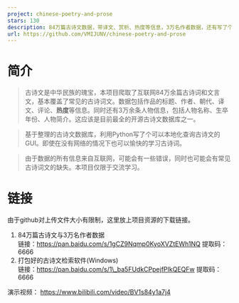 ```yaml
---
project: chinese-poetry-and-prose
stars: 130
description: 84万篇古诗文数据，带译文、赏析、热度等信息，3万名作者数据，还有写了个本地化查询古诗词的软件。
url: https://github.com/VMIJUNV/chinese-poetry-and-prose
---
```


简介
==

> 古诗文是中华民族的瑰宝，本项目爬取了互联网84万余篇古诗词和文言文，基本覆盖了常见的古诗词文。数据包括作品的标题、作者、朝代、译文、评论、**热度**等信息。同时还有3万余条人物信息，包括人物名称、生卒年份、人物简介。这应该是目前最全的开源古诗文数据库之一。

> 基于整理的古诗文数据库，利用Python写了个可以本地化查询古诗文的GUI。即使在没有网络的情况下也可以愉快的学习古诗词。  

> 由于数据的所有信息来自互联网，可能会有一些错误，同时也可能会有常见古诗词文的缺失。本项目仅限于交流学习。

链接
==

由于github对上传文件大小有限制，这里放上项目资源的下载链接。

1.  84万篇古诗文与3万名作者数据  
    链接：https://pan.baidu.com/s/1gCZ9Nqmp0KyoXVZtEWh1NQ 提取码：6666
2.  打包好的古诗文检索软件(Windows)  
    链接：https://pan.baidu.com/s/1\_ba5FUdkCPpejfPIkQEQFw 提取码：6666

演示视频： https://www.bilibili.com/video/BV1s84y1a7j4
